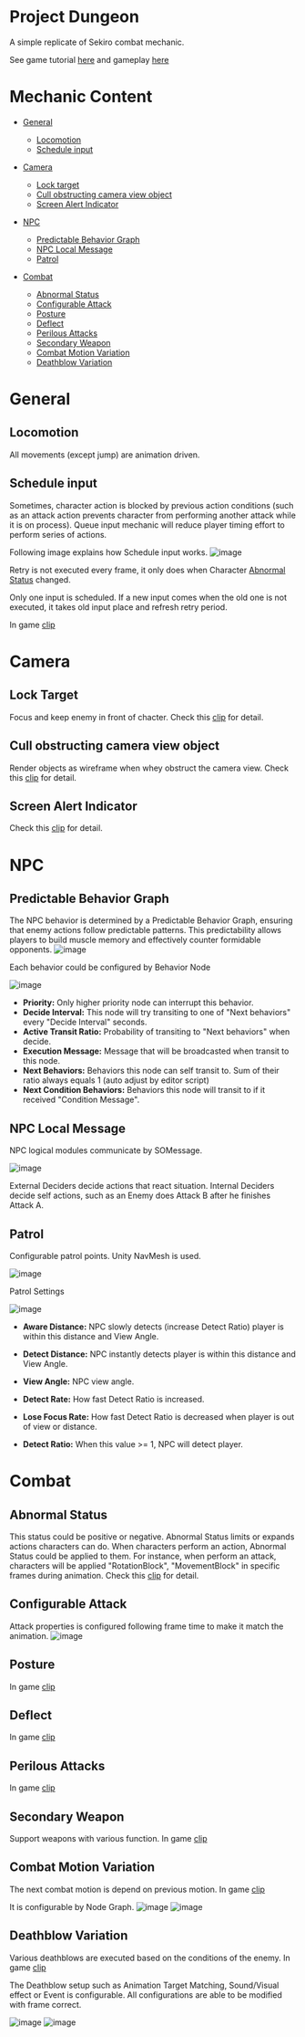 # Project Dungeon
A simple replicate of Sekiro combat mechanic.

See game tutorial [here](https://youtu.be/iV7mBXF9Ndg?si=oKvTUd_OSE4WUoeT) and gameplay [here](https://youtu.be/gvkhcDLo_fI?si=E_MRaDRHBgVUevdB)
# Mechanic Content
* [General](#general)
  + [Locomotion](#locomotion)
  + [Schedule input](#schedule-input)

* [Camera](#camera)
  + [Lock target](#lock-target)
  + [Cull obstructing camera view object](#cull-obstructing-camera-view-object)
  + [Screen Alert Indicator](#screen-alert-indicator)

 
* [NPC](#npc)
  + [Predictable Behavior Graph](#predictable-behavior-graph)
  + [NPC Local Message](#npc-local-message)
  + [Patrol](#patrol)
* [Combat](#combat)
  + [Abnormal Status](#abnormal-status)
  + [Configurable Attack](#configurable-attack)
  + [Posture](#posture)
  + [Deflect](#deflect)
  + [Perilous Attacks](#perilous-attacks)
  + [Secondary Weapon](#secondary-weapon)
  + [Combat Motion Variation](#combat-motion-variation)
  + [Deathblow Variation](#deathblow-variation)

# General
## Locomotion
All movements (except jump) are animation driven.

## Schedule input
Sometimes, character action is blocked by previous action conditions (such as an attack action prevents character from performing another attack while it is on process). Queue input mechanic will reduce player timing effort to perform series of actions.

Following image explains how Schedule input works.
![image](https://github.com/Aluminum18/Project-Dungeon-Public-Information/assets/14157400/88e6ed5d-be60-41f7-8cbc-14f307058092)

Retry is not executed every frame, it only does when Character [Abnormal Status](#abnormal-status) changed.

Only one input is scheduled. If a new input comes when the old one is not executed, it takes old input place and refresh retry period.

In game [clip](https://youtu.be/CZTMMlZEBQI)

# Camera
## Lock Target
Focus and keep enemy in front of chacter.
Check this [clip](https://www.youtube.com/clip/UgkxH7jG2xIonQjabVtlfri0cBDbTRGxhPZD) for detail.

## Cull obstructing camera view object
Render objects as wireframe when whey obstruct the camera view.
Check this [clip](https://youtu.be/xuJ9510OPOM) for detail.

## Screen Alert Indicator
Check this [clip](https://youtu.be/e4gYmEDRpgQ) for detail.

# NPC
## Predictable Behavior Graph
The NPC behavior is determined by a Predictable Behavior Graph, ensuring that enemy actions follow predictable patterns. This predictability allows players to build muscle memory and effectively counter formidable opponents.
![image](https://github.com/Aluminum18/Dungeon/assets/14157400/d920b40e-35a5-4b49-bb06-44c0351d0afb)

Each behavior could be configured by Behavior Node

![image](https://github.com/Aluminum18/Dungeon/assets/14157400/3c860007-bedd-4008-8803-4cdc14d22cad)

+ **Priority:** Only higher priority node can interrupt this behavior.
+ **Decide Interval:** This node will try transiting to one of "Next behaviors" every "Decide Interval" seconds.
+ **Active Transit Ratio:** Probability of transiting to "Next behaviors" when decide.
+ **Execution Message:** Message that will be broadcasted when transit to this node.
+ **Next Behaviors:** Behaviors this node can self transit to. Sum of their ratio always equals 1 (auto adjust by editor script)
+ **Next Condition Behaviors:** Behaviors this node will transit to if it received "Condition Message".

## NPC Local Message
NPC logical modules communicate by SOMessage.

![image](https://github.com/Aluminum18/Dungeon/assets/14157400/d451ae26-5e2d-440c-8ed4-d9d8710bdb87)

External Deciders decide actions that react situation. Internal Deciders decide self actions, such as an Enemy does Attack B after he finishes Attack A.

## Patrol
Configurable patrol points. Unity NavMesh is used.

![image](https://github.com/Aluminum18/Dungeon/assets/14157400/4f67b05d-ab3d-434b-b8d4-339421c867a6)

Patrol Settings

![image](https://github.com/Aluminum18/Dungeon/assets/14157400/c9e1fc4c-a06b-4897-b5d9-16625fe1f300)

+ **Aware Distance:** NPC slowly detects (increase Detect Ratio) player is within this distance and View Angle.

+ **Detect Distance:** NPC instantly detects player is within this distance and View Angle.

+ **View Angle:** NPC view angle.

+ **Detect Rate:** How fast Detect Ratio is increased.

+ **Lose Focus Rate:** How fast Detect Ratio is decreased when player is out of view or distance.

+ **Detect Ratio:** When this value >= 1, NPC will detect player.

# Combat
## Abnormal Status
This status could be positive or negative. Abnormal Status limits or expands actions characters can do. When characters perform an action, Abnormal Status could be applied to them. For instance, when perform an attack, characters will be applied "RotationBlock", "MovementBlock" in specific frames during animation.
Check this [clip](https://youtu.be/4DfgSQTKMJs) for detail.

## Configurable Attack
Attack properties is configured following frame time to make it match the animation.
![image](https://github.com/Aluminum18/Dungeon/assets/14157400/e7e8542d-26e6-49a8-9c1c-4c5a811c0460)

## Posture
In game [clip](https://youtube.com/clip/UgkxIh0gjdpra2cljqOgkvcYhNzpW7geWyCG?si=KDd2fz_jHzE7oUPT)
## Deflect
In game [clip](https://youtube.com/clip/UgkxyPnWCCGPHhsUSlm-_vjA9f1fFhiWb-dY?si=P6UP_AoAaVQglerK)
## Perilous Attacks
In game [clip](https://youtube.com/clip/UgkxH8ok6iorMr2kWxos0nf4W7mVAsE0srIy?si=3YLyFm95LF0o54n-)
## Secondary Weapon
Support weapons with various function. In game [clip](https://youtu.be/6F2OttIxsrE)
## Combat Motion Variation
The next combat motion is depend on previous motion. In game [clip](https://youtu.be/OsKiRr1BobU)

It is configurable by Node Graph.
![image](https://github.com/Aluminum18/Project-Dungeon-Public-Information/assets/14157400/33a01908-e9ec-432d-8591-326ba86b89a9)
![image](https://github.com/Aluminum18/Project-Dungeon-Public-Information/assets/14157400/ab58207f-d94b-4698-b8e8-0441ef269984)

## Deathblow Variation
Various deathblows are executed based on the conditions of the enemy. In game [clip](https://youtu.be/zXua75ZcNbI)

The Deathblow setup such as Animation Target Matching, Sound/Visual effect or Event is configurable. All configurations are able to be modified with frame correct.

![image](https://github.com/Aluminum18/Project-Dungeon-Public-Information/assets/14157400/e2b7f72a-4b4e-4052-a86f-b93615d859ea)
![image](https://github.com/Aluminum18/Project-Dungeon-Public-Information/assets/14157400/58c9ddae-64b1-448f-a300-520e8d4c5057)



